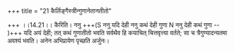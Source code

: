 +++
title = "21 कैर्लिङ्गैस्त्रीन्गुणानेतानतीतो"

+++
।।14.21।। कैरिति। ननु +++(S ननु यदि देही ननु कथं देही गुणा N ननु देही कथं गुणा -- )+++ यदि अयं देही; तत् कथं गुणातीतो भवति सर्वथैव हि कयाचित् चित्तवृत्त्या वर्तते; सा च त्रैगुण्यादन्यतमा अवश्यं भवति। अनेन अभिप्रायेण पृच्छति अर्जुनः।
